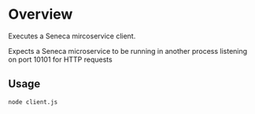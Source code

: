Overview
========
Executes a Seneca mircoservice client.

Expects a Seneca microservice to be running in another process listening on port 10101 for HTTP requests

Usage
-----
`node client.js`
